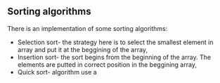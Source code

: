 ## Sorting algorithms
There is an implementation of some sorting algorithms:
* Selection sort- the strategy here is to select the smallest element in array and put it at the beggining of the array,
* Insertion sort- the sort begins from the beginning of the array. The elements are putted in correct position in the beggining array,
* Quick sort- algorithm use a 
